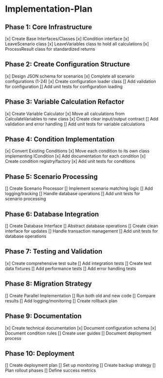# Implementation-Plan 

## Phase 1: Core Infrastructure
[x] Create Base Interfaces/Classes
[x] ICondition interface
[x] LeaveScenario class
[x] LeaveVariables class to hold all calculations
[x] ProcessResult class for standardized returns

## Phase 2: Create Configuration Structure
[x] Design JSON schema for scenarios
[x] Complete all scenario configurations (1-24)
[x] Create configuration loader class
[] Add validation for configuration
[] Add unit tests for configuration loading

## Phase 3: Variable Calculation Refactor
[x] Create Variable Calculator
[x] Move all calculations from CalculateVariables to new class
[x] Create clear input/output contract
[] Add validation and error handling
[] Add unit tests for variable calculations

## Phase 4: Condition Implementation
[x] Convert Existing Conditions
[x] Move each condition to its own class implementing ICondition
[x] Add documentation for each condition
[x] Create condition registry/factory
[x] Add unit tests for conditions

## Phase 5: Scenario Processing
[] Create Scenario Processor
[] Implement scenario matching logic
[] Add logging/tracking
[] Handle database operations
[] Add unit tests for scenario processing

## Phase 6: Database Integration
[] Create Database Interface
[] Abstract database operations
[] Create clean interface for updates
[] Handle transaction management
[] Add unit tests for database operations

## Phase 7: Testing and Validation
[x] Create comprehensive test suite
[] Add integration tests
[] Create test data fixtures
[] Add performance tests
[] Add error handling tests

## Phase 8: Migration Strategy
[] Create Parallel Implementation
[] Run both old and new code
[] Compare results
[] Add logging/monitoring
[] Create rollback plan

## Phase 9: Documentation
[x] Create technical documentation
[x] Document configuration schema
[x] Document condition rules
[] Create user guides
[] Document deployment process

## Phase 10: Deployment
[] Create deployment plan
[] Set up monitoring
[] Create backup strategy
[] Plan rollout phases
[] Define success metrics